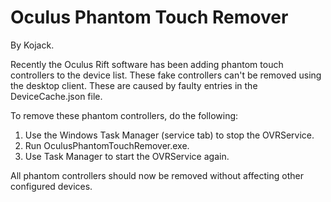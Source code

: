 # Oculus Phantom Touch Remover
By Kojack.

Recently the Oculus Rift software has been adding phantom touch controllers to the device list. These fake controllers can't be removed using the desktop client.
These are caused by faulty entries in the DeviceCache.json file.

To remove these phantom controllers, do the following:
1. Use the Windows Task Manager (service tab) to stop the OVRService.
2. Run OculusPhantomTouchRemover.exe.
3. Use Task Manager to start the OVRService again.

All phantom controllers should now be removed without affecting other configured devices.
